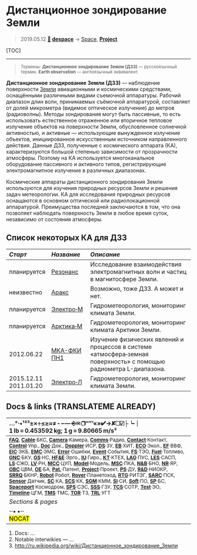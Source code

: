 # Дистанционное зондирование Земли
> 2019.05.12 **[🚀](../index/index.md) [despace](index.md)** → [Space](index.md), **[Project](project.md)**

[TOC]

---

> <small>*Термины:* **Дистанционное зондирование Земли (ДЗЗ)** — русскоязычный термин. **Earth observation** — англоязычный эквивалент.</small>

**Дистанционное зондирование Земли (ДЗЗ)** — наблюдение поверхности [Земли](earth.md) авиационными и космическими средствами, оснащёнными различными видами съемочной аппаратуры. Рабочий диапазон длин волн, принимаемых съёмочной аппаратурой, составляет от долей микрометра (видимое оптическое излучение) до метров (радиоволны). Методы зондирования могут быть пассивные, то есть использовать естественное отраженное или вторичное тепловое излучение объектов на поверхности Земли, обусловленное солнечной активностью, и активные — использующие вынужденное излучение объектов, инициированное искусственным источником направленного действия. Данные ДЗЗ, полученные с космического аппарата (КА), характеризуются большой степенью зависимости от прозрачности атмосферы. Поэтому на КА используется многоканальное оборудование пассивного и активного типов, регистрирующие электромагнитное излучение в различных диапазонах.

Космические аппараты дистанционного зондирования Земли используются для изучения природных ресурсов Земли и решения задач метеорологии. КА для исследования природных ресурсов оснащаются в основном оптической или радиолокационной аппаратурой. Преимущества последней заключаются в том, что она позволяет наблюдать поверхность Земли в любое время суток, независимо от состояния атмосферы.



## Список некоторых КА для ДЗЗ
|*Старт*|*Название*|*Описание*|
|:--|:--|:--|
|планируется|[Резонанс](резонанс_ка.md)|Исследование взаимодействия электромагнитных волн и частиц в магнитосфере Земли.|
|неизвестно|[Аракс](аракс_ка.md)|Возможно, тоже ДЗЗ. А может и нет.|
|планируется|[Электро‑М](электро_м.md)|Гидрометеорология, мониторинг климата Земли.|
|планируется|[Арктика‑М](арктика‑м.md)|Гидрометеорология, мониторинг климата Арктики Земли.|
|2012.06.22|[МКА-ФКИ ПН1](мка‑фки.md)|Изучение физических явлений и процессов в системе «атмосфера‑земная поверхность» с помощью радиометра L-диапазона.|
|2015.12.11<br> 2011.01.20|[Электро‑Л](электро_л.md)|Гидрометеорология, мониторинг климата Земли.|



<p style="page-break-after:always"> </p>

## Docs & links (TRANSLATEME ALREADY)
|…°·•¹²³±×÷≤≥≈≠ ‑ −— ⎆✉ ❐“”’«»✔→✘☐☑├┕┆ 1 lb = 0.453592 kg; 1 g = 9.80665 m/s²|
|:--|
|<small>**[FAQ](faq.md)**, **[Cable](cable.md)**·БКС, **[Camera](cam.md)**·Камера, **[Comms](comms.md)**·Радио, **[Contact](contact.md)**·Контакт, **[Control](control.md)**·Упр., **[Doc](doc.md)**·Док., **[Doppler](doppler.md)**·ИСР, **[DS](ds.md)**·ЗУ, **[EB](eb.md)**·ХИТ, **[ECO](ecology.md)**·Экол., **[EF](ef.md)**·ВВФ, **[ElC](elc.md)**·ЭКБ, **[EMC](emc.md)**·ЭМС, **[Error](error.md)**·Ошибки, **[Event](event.md)**·События, **[FS](fs.md)**·ТЭО, **[Fuel](fuel.md)**·Топливо, **[GNC](gnc.md)**·БКУ, **[GS](scs.md)**·НС, **[HF&E](hfe.md)**·Эрго., **[IU](iu.md)**·Гиро., **[KT](kt.md)**·КТЕХ, **[LAG](lag.md)**·ПУC, **[LES](les.md)**·САСП, **[LS](ls.md)**·СЖО, **[LV](lv.md)**·РН, **[MCC](mcc.md)**·ЦУП, **[Model](model.md)**·Модель, **[MSC](sc.md)**·ПКА, **[N&B](nnb.md)**·БНО, **[NR](nr.md)**·ЯР, **[OBC](obc.md)**·ЦВМ, **[OE](oe.md)**·БА, **[Pat.](патент.md)**·Патент, **[Project](project.md)**·Проект, **[PS](ps.md)**·ДУ, **[R&D](rnd.md)**·НИОКР, **[SRRQ](srrq.md)**·БКНР, **[Robot](robotics.md)**·Робот, **[Rover](rover.md)**·Планетоход, **[RTG](rtg.md)**·РИТЭГ, **[SARC](sarc.md)**·ПСК, **[Sensor](sensor.md)**·Датчик, **[SC](sc.md)**·КА, **[SCS](scs.md)**·КК, **[SGM](sgm.md)**·КММ, **[SI](si.md)**·СИ, **[Soft](soft.md)**·ПО, **[SP](sp.md)**·БС, **[Spaceport](spaceport.md)**·Космодром, **[SPS](sps.md)**·СЭС, **[SSS](sss.md)**·ГЗУ, **[TCS](tcs.md)**·СОТР, **[Test](test.md)**·ЭО, **[Timeline](timeline.md)**·ЦГМ, **[TMS](tms.md)**·ТМС, **[TOR](tor.md)**·ТЗ, **[TRL](trl.md)**·УГТ</small>|
|*Sections & pages*|
|**··• [](.md) •··**<br> <mark>NOCAT</mark>|

   1. Docs: …
   1. Notable interwikies — …
   1. <http://ru.wikipedia.org/wiki/Дистанционное_зондирование_Земли>
